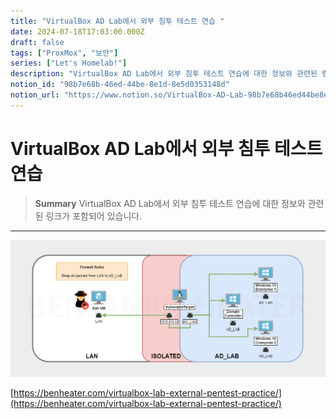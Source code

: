 ```yaml
---
title: "VirtualBox AD Lab에서 외부 침투 테스트 연습 "
date: 2024-07-18T17:03:00.000Z
draft: false
tags: ["ProxMox", "보안"]
series: ["Let's Homelab!"]
description: "VirtualBox AD Lab에서 외부 침투 테스트 연습에 대한 정보와 관련된 링크가 포함되어 있습니다."
notion_id: "98b7e68b-46ed-44be-8e1d-8e5d0353148d"
notion_url: "https://www.notion.so/VirtualBox-AD-Lab-98b7e68b46ed44be8e1d8e5d0353148d"
---
```


# VirtualBox AD Lab에서 외부 침투 테스트 연습 

> **Summary**
> VirtualBox AD Lab에서 외부 침투 테스트 연습에 대한 정보와 관련된 링크가 포함되어 있습니다.

---

![Image](image_c819cb4ac3a0.png)

[https://benheater.com/virtualbox-lab-external-pentest-practice/](https://benheater.com/virtualbox-lab-external-pentest-practice/)

